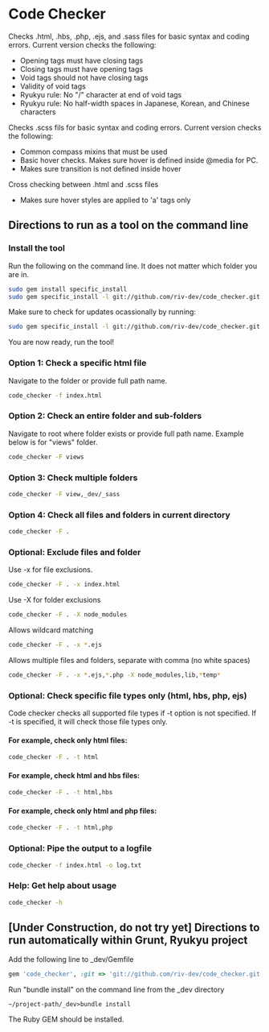 # Code Checker
Checks .html, .hbs, .php, .ejs, and .sass files for basic syntax and coding errors.  Current version checks the following:
- Opening tags must have closing tags
- Closing tags must have opening tags
- Void tags should not have closing tags
- Validity of void tags
- Ryukyu rule: No "/" character at end of void tags
- Ryukyu rule: No half-width spaces in Japanese, Korean, and Chinese characters

Checks .scss fils for basic syntax and coding errors.  Current version checks the following:
- Common compass mixins that must be used
- Basic hover checks.  Makes sure hover is defined inside @media for PC.
- Makes sure transition is not defined inside hover

Cross checking between .html and .scss files
- Makes sure hover styles are applied to 'a' tags only

## Directions to run as a tool on the command line
### Install the tool
Run the following on the command line.  It does not matter which folder you are in.
```bash
sudo gem install specific_install
sudo gem specific_install -l git://github.com/riv-dev/code_checker.git
```

Make sure to check for updates ocassionally by running:
```bash
sudo gem specific_install -l git://github.com/riv-dev/code_checker.git
```

You are now ready, run the tool!

###  Option 1: Check a specific html file
Navigate to the folder or provide full path name.
```bash
code_checker -f index.html
```

### Option 2: Check an entire folder and sub-folders
Navigate to root where folder exists or provide full path name. Example below is for "views" folder.
```bash
code_checker -F views
```

### Option 3: Check multiple folders
```bash
code_checker -F view,_dev/_sass
```

### Option 4: Check all files and folders in current directory
```bash
code_checker -F .
```

### Optional: Exclude files and folder
Use -x for file exclusions.
```bash
code_checker -F . -x index.html
```

Use -X for folder exclusions
```bash
code_checker -F . -X node_modules
```

Allows wildcard matching
```bash
code_checker -F . -x *.ejs
```

Allows multiple files and folders, separate with comma (no white spaces)
```bash
code_checker -F . -x *.ejs,*.php -X node_modules,lib,*temp*
```

### Optional: Check specific file types only (html, hbs, php, ejs)
Code checker checks all supported file types if -t option is not specified.
If -t is specified, it will check those file types only.

#### For example, check only html files:
```bash
code_checker -F . -t html
```

#### For example, check html and hbs files:
```bash
code_checker -F . -t html,hbs
```

#### For example, check only html and php files:
```bash
code_checker -F . -t html,php
```

### Optional: Pipe the output to a logfile
```bash
code_checker -f index.html -o log.txt
```

### Help: Get help about usage
```bash
code_checker -h
```

## [Under Construction, do not try yet] Directions to run automatically within Grunt, Ryukyu project
Add the following line to _dev/Gemfile
```ruby
gem 'code_checker', :git => 'git://github.com/riv-dev/code_checker.git'
```

Run "bundle install" on the command line from the _dev directory
```
~/project-path/_dev>bundle install
```

The Ruby GEM should be installed.
